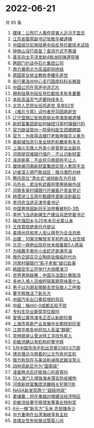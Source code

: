 # 2022-06-21

  共 65 条

  <!-- BEGIN -->
  <!-- 最后更新时间 Tue Jun 21 2022 05:34:26 GMT+0800 (China Standard Time) -->
  1. [媒体：公布打人事件受害人近况不宜迟](https://www.toutiao.com/amos_land_page/?category_name=topic_innerflow&event_type=hot_board&log_pb=%7B%22category_name%22%3A%22topic_innerflow%22%2C%22cluster_type%22%3A%225%22%2C%22enter_from%22%3A%22click_category%22%2C%22entrance_hotspot%22%3A%22outside%22%2C%22event_type%22%3A%22hot_board%22%2C%22hot_board_cluster_id%22%3A%227111156182617689632%22%2C%22hot_board_impr_id%22%3A%22202206210055410102020871520AF46E19%22%2C%22jump_page%22%3A%22hot_board_page%22%2C%22location%22%3A%22news_hot_card%22%2C%22page_location%22%3A%22hot_board_page%22%2C%22rank%22%3A%221%22%2C%22source%22%3A%22trending_tab%22%2C%22style_id%22%3A%2240132%22%2C%22title%22%3A%22%E5%AA%92%E4%BD%93%EF%BC%9A%E5%85%AC%E5%B8%83%E6%89%93%E4%BA%BA%E4%BA%8B%E4%BB%B6%E5%8F%97%E5%AE%B3%E4%BA%BA%E8%BF%91%E5%86%B5%E4%B8%8D%E5%AE%9C%E8%BF%9F%22%7D&rank=1&style_id=40132&topic_id=7111156182617689632)
1. [江苏省委原副书记张敬华被逮捕](https://www.toutiao.com/amos_land_page/?category_name=topic_innerflow&event_type=hot_board&log_pb=%7B%22category_name%22%3A%22topic_innerflow%22%2C%22cluster_type%22%3A%225%22%2C%22enter_from%22%3A%22click_category%22%2C%22entrance_hotspot%22%3A%22outside%22%2C%22event_type%22%3A%22hot_board%22%2C%22hot_board_cluster_id%22%3A%227111213568665587239%22%2C%22hot_board_impr_id%22%3A%22202206210055410102020871520AF46E19%22%2C%22jump_page%22%3A%22hot_board_page%22%2C%22location%22%3A%22news_hot_card%22%2C%22page_location%22%3A%22hot_board_page%22%2C%22rank%22%3A%222%22%2C%22source%22%3A%22trending_tab%22%2C%22style_id%22%3A%2240132%22%2C%22title%22%3A%22%E6%B1%9F%E8%8B%8F%E7%9C%81%E5%A7%94%E5%8E%9F%E5%89%AF%E4%B9%A6%E8%AE%B0%E5%BC%A0%E6%95%AC%E5%8D%8E%E8%A2%AB%E9%80%AE%E6%8D%95%22%7D&rank=2&style_id=40132&topic_id=7111213568665587239)
1. [中国成功实施陆基中段反导拦截技术试验](https://www.toutiao.com/amos_land_page/?category_name=topic_innerflow&event_type=hot_board&log_pb=%7B%22category_name%22%3A%22topic_innerflow%22%2C%22cluster_type%22%3A%222%22%2C%22enter_from%22%3A%22click_category%22%2C%22entrance_hotspot%22%3A%22outside%22%2C%22event_type%22%3A%22hot_board%22%2C%22hot_board_cluster_id%22%3A%227110977728509280294%22%2C%22hot_board_impr_id%22%3A%22202206210055410102020871520AF46E19%22%2C%22jump_page%22%3A%22hot_board_page%22%2C%22location%22%3A%22news_hot_card%22%2C%22page_location%22%3A%22hot_board_page%22%2C%22rank%22%3A%223%22%2C%22source%22%3A%22trending_tab%22%2C%22style_id%22%3A%2240132%22%2C%22title%22%3A%22%E4%B8%AD%E5%9B%BD%E6%88%90%E5%8A%9F%E5%AE%9E%E6%96%BD%E9%99%86%E5%9F%BA%E4%B8%AD%E6%AE%B5%E5%8F%8D%E5%AF%BC%E6%8B%A6%E6%88%AA%E6%8A%80%E6%9C%AF%E8%AF%95%E9%AA%8C%22%7D&rank=3&style_id=40132&topic_id=7110977728509280294)
1. [钟南山没打疫苗？查询方式不靠谱](https://www.toutiao.com/amos_land_page/?category_name=topic_innerflow&event_type=hot_board&log_pb=%7B%22category_name%22%3A%22topic_innerflow%22%2C%22cluster_type%22%3A%222%22%2C%22enter_from%22%3A%22click_category%22%2C%22entrance_hotspot%22%3A%22outside%22%2C%22event_type%22%3A%22hot_board%22%2C%22hot_board_cluster_id%22%3A%227110745962783440911%22%2C%22hot_board_impr_id%22%3A%22202206210055410102020871520AF46E19%22%2C%22jump_page%22%3A%22hot_board_page%22%2C%22location%22%3A%22news_hot_card%22%2C%22page_location%22%3A%22hot_board_page%22%2C%22rank%22%3A%224%22%2C%22source%22%3A%22trending_tab%22%2C%22style_id%22%3A%2240132%22%2C%22title%22%3A%22%E9%92%9F%E5%8D%97%E5%B1%B1%E6%B2%A1%E6%89%93%E7%96%AB%E8%8B%97%EF%BC%9F%E6%9F%A5%E8%AF%A2%E6%96%B9%E5%BC%8F%E4%B8%8D%E9%9D%A0%E8%B0%B1%22%7D&rank=4&style_id=40132&topic_id=7110745962783440911)
1. [美军向太平洋发射4枚洲际弹道导弹](https://www.toutiao.com/amos_land_page/?category_name=topic_innerflow&event_type=hot_board&log_pb=%7B%22category_name%22%3A%22topic_innerflow%22%2C%22cluster_type%22%3A%220%22%2C%22enter_from%22%3A%22click_category%22%2C%22entrance_hotspot%22%3A%22outside%22%2C%22event_type%22%3A%22hot_board%22%2C%22hot_board_cluster_id%22%3A%227111194432145195041%22%2C%22hot_board_impr_id%22%3A%22202206210055410102020871520AF46E19%22%2C%22jump_page%22%3A%22hot_board_page%22%2C%22location%22%3A%22news_hot_card%22%2C%22page_location%22%3A%22hot_board_page%22%2C%22rank%22%3A%225%22%2C%22source%22%3A%22trending_tab%22%2C%22style_id%22%3A%2240132%22%2C%22title%22%3A%22%E7%BE%8E%E5%86%9B%E5%90%91%E5%A4%AA%E5%B9%B3%E6%B4%8B%E5%8F%91%E5%B0%844%E6%9E%9A%E6%B4%B2%E9%99%85%E5%BC%B9%E9%81%93%E5%AF%BC%E5%BC%B9%22%7D&rank=5&style_id=40132&topic_id=7111194432145195041)
1. [两部门约谈中石化集团公司](https://www.toutiao.com/amos_land_page/?category_name=topic_innerflow&event_type=hot_board&log_pb=%7B%22category_name%22%3A%22topic_innerflow%22%2C%22cluster_type%22%3A%225%22%2C%22enter_from%22%3A%22click_category%22%2C%22entrance_hotspot%22%3A%22outside%22%2C%22event_type%22%3A%22hot_board%22%2C%22hot_board_cluster_id%22%3A%227111288914458971681%22%2C%22hot_board_impr_id%22%3A%22202206210055410102020871520AF46E19%22%2C%22jump_page%22%3A%22hot_board_page%22%2C%22location%22%3A%22news_hot_card%22%2C%22page_location%22%3A%22hot_board_page%22%2C%22rank%22%3A%226%22%2C%22source%22%3A%22trending_tab%22%2C%22style_id%22%3A%2240132%22%2C%22title%22%3A%22%E4%B8%A4%E9%83%A8%E9%97%A8%E7%BA%A6%E8%B0%88%E4%B8%AD%E7%9F%B3%E5%8C%96%E9%9B%86%E5%9B%A2%E5%85%AC%E5%8F%B8%22%7D&rank=6&style_id=40132&topic_id=7111288914458971681)
1. [南方暴雨北方高温即将终结](https://www.toutiao.com/amos_land_page/?category_name=topic_innerflow&event_type=hot_board&log_pb=%7B%22category_name%22%3A%22topic_innerflow%22%2C%22cluster_type%22%3A%224%22%2C%22enter_from%22%3A%22click_category%22%2C%22entrance_hotspot%22%3A%22outside%22%2C%22event_type%22%3A%22hot_board%22%2C%22hot_board_cluster_id%22%3A%227110956124030894113%22%2C%22hot_board_impr_id%22%3A%22202206210055410102020871520AF46E19%22%2C%22jump_page%22%3A%22hot_board_page%22%2C%22location%22%3A%22news_hot_card%22%2C%22page_location%22%3A%22hot_board_page%22%2C%22rank%22%3A%2225%22%2C%22source%22%3A%22trending_tab%22%2C%22style_id%22%3A%2240132%22%2C%22title%22%3A%22%E5%8D%97%E6%96%B9%E6%9A%B4%E9%9B%A8%E5%8C%97%E6%96%B9%E9%AB%98%E6%B8%A9%E5%8D%B3%E5%B0%86%E7%BB%88%E7%BB%93%22%7D&rank=25&style_id=40132&topic_id=7110956124030894113)
1. [原国家女排主教练李耀先逝世](https://www.toutiao.com/amos_land_page/?category_name=topic_innerflow&event_type=hot_board&log_pb=%7B%22category_name%22%3A%22topic_innerflow%22%2C%22cluster_type%22%3A%220%22%2C%22enter_from%22%3A%22click_category%22%2C%22entrance_hotspot%22%3A%22outside%22%2C%22event_type%22%3A%22hot_board%22%2C%22hot_board_cluster_id%22%3A%227111282187235753987%22%2C%22hot_board_impr_id%22%3A%22202206210055410102020871520AF46E19%22%2C%22jump_page%22%3A%22hot_board_page%22%2C%22location%22%3A%22news_hot_card%22%2C%22page_location%22%3A%22hot_board_page%22%2C%22rank%22%3A%2216%22%2C%22source%22%3A%22trending_tab%22%2C%22style_id%22%3A%2240132%22%2C%22title%22%3A%22%E5%8E%9F%E5%9B%BD%E5%AE%B6%E5%A5%B3%E6%8E%92%E4%B8%BB%E6%95%99%E7%BB%83%E6%9D%8E%E8%80%80%E5%85%88%E9%80%9D%E4%B8%96%22%7D&rank=16&style_id=40132&topic_id=7111282187235753987)
1. [央行果洛州中心支行国库科科长被查](https://www.toutiao.com/amos_land_page/?category_name=topic_innerflow&event_type=hot_board&log_pb=%7B%22category_name%22%3A%22topic_innerflow%22%2C%22cluster_type%22%3A%226%22%2C%22enter_from%22%3A%22click_category%22%2C%22entrance_hotspot%22%3A%22outside%22%2C%22event_type%22%3A%22hot_board%22%2C%22hot_board_cluster_id%22%3A%227111261318815940615%22%2C%22hot_board_impr_id%22%3A%22202206210055410102020871520AF46E19%22%2C%22jump_page%22%3A%22hot_board_page%22%2C%22location%22%3A%22news_hot_card%22%2C%22page_location%22%3A%22hot_board_page%22%2C%22rank%22%3A%2228%22%2C%22source%22%3A%22trending_tab%22%2C%22style_id%22%3A%2240132%22%2C%22title%22%3A%22%E5%A4%AE%E8%A1%8C%E6%9E%9C%E6%B4%9B%E5%B7%9E%E4%B8%AD%E5%BF%83%E6%94%AF%E8%A1%8C%E5%9B%BD%E5%BA%93%E7%A7%91%E7%A7%91%E9%95%BF%E8%A2%AB%E6%9F%A5%22%7D&rank=28&style_id=40132&topic_id=7111261318815940615)
1. [中国公司在骂声中造芯片](https://www.toutiao.com/amos_land_page/?category_name=topic_innerflow&event_type=hot_board&log_pb=%7B%22category_name%22%3A%22topic_innerflow%22%2C%22cluster_type%22%3A%221%22%2C%22enter_from%22%3A%22click_category%22%2C%22entrance_hotspot%22%3A%22outside%22%2C%22event_type%22%3A%22hot_board%22%2C%22hot_board_cluster_id%22%3A%227111229118355603470%22%2C%22hot_board_impr_id%22%3A%22202206210055410102020871520AF46E19%22%2C%22jump_page%22%3A%22hot_board_page%22%2C%22location%22%3A%22news_hot_card%22%2C%22page_location%22%3A%22hot_board_page%22%2C%22rank%22%3A%2212%22%2C%22source%22%3A%22trending_tab%22%2C%22style_id%22%3A%2240132%22%2C%22title%22%3A%22%E4%B8%AD%E5%9B%BD%E5%85%AC%E5%8F%B8%E5%9C%A8%E9%AA%82%E5%A3%B0%E4%B8%AD%E9%80%A0%E8%8A%AF%E7%89%87%22%7D&rank=12&style_id=40132&topic_id=7111229118355603470)
1. [拥有陆基中段反导拦截技术有多重要](https://www.toutiao.com/amos_land_page/?category_name=topic_innerflow&event_type=hot_board&log_pb=%7B%22category_name%22%3A%22topic_innerflow%22%2C%22cluster_type%22%3A%221%22%2C%22enter_from%22%3A%22click_category%22%2C%22entrance_hotspot%22%3A%22outside%22%2C%22event_type%22%3A%22hot_board%22%2C%22hot_board_cluster_id%22%3A%227110999267388424203%22%2C%22hot_board_impr_id%22%3A%22202206210055410102020871520AF46E19%22%2C%22jump_page%22%3A%22hot_board_page%22%2C%22location%22%3A%22news_hot_card%22%2C%22page_location%22%3A%22hot_board_page%22%2C%22rank%22%3A%2211%22%2C%22source%22%3A%22trending_tab%22%2C%22style_id%22%3A%2240132%22%2C%22title%22%3A%22%E6%8B%A5%E6%9C%89%E9%99%86%E5%9F%BA%E4%B8%AD%E6%AE%B5%E5%8F%8D%E5%AF%BC%E6%8B%A6%E6%88%AA%E6%8A%80%E6%9C%AF%E6%9C%89%E5%A4%9A%E9%87%8D%E8%A6%81%22%7D&rank=11&style_id=40132&topic_id=7110999267388424203)
1. [本轮高温天气还要持续多久](https://www.toutiao.com/amos_land_page/?category_name=topic_innerflow&event_type=hot_board&log_pb=%7B%22category_name%22%3A%22topic_innerflow%22%2C%22cluster_type%22%3A%224%22%2C%22enter_from%22%3A%22click_category%22%2C%22entrance_hotspot%22%3A%22outside%22%2C%22event_type%22%3A%22hot_board%22%2C%22hot_board_cluster_id%22%3A%227110796426799480866%22%2C%22hot_board_impr_id%22%3A%22202206210055410102020871520AF46E19%22%2C%22jump_page%22%3A%22hot_board_page%22%2C%22location%22%3A%22news_hot_card%22%2C%22page_location%22%3A%22hot_board_page%22%2C%22rank%22%3A%2233%22%2C%22source%22%3A%22trending_tab%22%2C%22style_id%22%3A%2240132%22%2C%22title%22%3A%22%E6%9C%AC%E8%BD%AE%E9%AB%98%E6%B8%A9%E5%A4%A9%E6%B0%94%E8%BF%98%E8%A6%81%E6%8C%81%E7%BB%AD%E5%A4%9A%E4%B9%85%22%7D&rank=33&style_id=40132&topic_id=7110796426799480866)
1. [北京人艺院长任鸣逝世 享年62岁](https://www.toutiao.com/amos_land_page/?category_name=topic_innerflow&event_type=hot_board&log_pb=%7B%22category_name%22%3A%22topic_innerflow%22%2C%22cluster_type%22%3A%225%22%2C%22enter_from%22%3A%22click_category%22%2C%22entrance_hotspot%22%3A%22outside%22%2C%22event_type%22%3A%22hot_board%22%2C%22hot_board_cluster_id%22%3A%227110969692008746532%22%2C%22hot_board_impr_id%22%3A%22202206210055410102020871520AF46E19%22%2C%22jump_page%22%3A%22hot_board_page%22%2C%22location%22%3A%22news_hot_card%22%2C%22page_location%22%3A%22hot_board_page%22%2C%22rank%22%3A%2215%22%2C%22source%22%3A%22trending_tab%22%2C%22style_id%22%3A%2240132%22%2C%22title%22%3A%22%E5%8C%97%E4%BA%AC%E4%BA%BA%E8%89%BA%E9%99%A2%E9%95%BF%E4%BB%BB%E9%B8%A3%E9%80%9D%E4%B8%96+%E4%BA%AB%E5%B9%B462%E5%B2%81%22%7D&rank=15&style_id=40132&topic_id=7110969692008746532)
1. [《难忘今宵》词作者乔羽因病逝世](https://www.toutiao.com/amos_land_page/?category_name=topic_innerflow&event_type=hot_board&log_pb=%7B%22category_name%22%3A%22topic_innerflow%22%2C%22cluster_type%22%3A%225%22%2C%22enter_from%22%3A%22click_category%22%2C%22entrance_hotspot%22%3A%22outside%22%2C%22event_type%22%3A%22hot_board%22%2C%22hot_board_cluster_id%22%3A%227111146102757264934%22%2C%22hot_board_impr_id%22%3A%22202206210055410102020871520AF46E19%22%2C%22jump_page%22%3A%22hot_board_page%22%2C%22location%22%3A%22news_hot_card%22%2C%22page_location%22%3A%22hot_board_page%22%2C%22rank%22%3A%2214%22%2C%22source%22%3A%22trending_tab%22%2C%22style_id%22%3A%2240132%22%2C%22title%22%3A%22%E3%80%8A%E9%9A%BE%E5%BF%98%E4%BB%8A%E5%AE%B5%E3%80%8B%E8%AF%8D%E4%BD%9C%E8%80%85%E4%B9%94%E7%BE%BD%E5%9B%A0%E7%97%85%E9%80%9D%E4%B8%96%22%7D&rank=14&style_id=40132&topic_id=7111146102757264934)
1. [辽宁盘锦公安局原局长申海青被逮捕](https://www.toutiao.com/amos_land_page/?category_name=topic_innerflow&event_type=hot_board&log_pb=%7B%22category_name%22%3A%22topic_innerflow%22%2C%22cluster_type%22%3A%220%22%2C%22enter_from%22%3A%22click_category%22%2C%22entrance_hotspot%22%3A%22outside%22%2C%22event_type%22%3A%22hot_board%22%2C%22hot_board_cluster_id%22%3A%227111141087284035599%22%2C%22hot_board_impr_id%22%3A%22202206210055410102020871520AF46E19%22%2C%22jump_page%22%3A%22hot_board_page%22%2C%22location%22%3A%22news_hot_card%22%2C%22page_location%22%3A%22hot_board_page%22%2C%22rank%22%3A%2219%22%2C%22source%22%3A%22trending_tab%22%2C%22style_id%22%3A%2240132%22%2C%22title%22%3A%22%E8%BE%BD%E5%AE%81%E7%9B%98%E9%94%A6%E5%85%AC%E5%AE%89%E5%B1%80%E5%8E%9F%E5%B1%80%E9%95%BF%E7%94%B3%E6%B5%B7%E9%9D%92%E8%A2%AB%E9%80%AE%E6%8D%95%22%7D&rank=19&style_id=40132&topic_id=7111141087284035599)
1. [新财富集团是如何操控13家村镇银行的](https://www.toutiao.com/amos_land_page/?category_name=topic_innerflow&event_type=hot_board&log_pb=%7B%22category_name%22%3A%22topic_innerflow%22%2C%22cluster_type%22%3A%221%22%2C%22enter_from%22%3A%22click_category%22%2C%22entrance_hotspot%22%3A%22outside%22%2C%22event_type%22%3A%22hot_board%22%2C%22hot_board_cluster_id%22%3A%227110486980009394191%22%2C%22hot_board_impr_id%22%3A%22202206210055410102020871520AF46E19%22%2C%22jump_page%22%3A%22hot_board_page%22%2C%22location%22%3A%22news_hot_card%22%2C%22page_location%22%3A%22hot_board_page%22%2C%22rank%22%3A%227%22%2C%22source%22%3A%22trending_tab%22%2C%22style_id%22%3A%2240132%22%2C%22title%22%3A%22%E6%96%B0%E8%B4%A2%E5%AF%8C%E9%9B%86%E5%9B%A2%E6%98%AF%E5%A6%82%E4%BD%95%E6%93%8D%E6%8E%A713%E5%AE%B6%E6%9D%91%E9%95%87%E9%93%B6%E8%A1%8C%E7%9A%84%22%7D&rank=7&style_id=40132&topic_id=7110486980009394191)
1. [官方辟谣常州一院骨科医生团建嫖娼](https://www.toutiao.com/amos_land_page/?category_name=topic_innerflow&event_type=hot_board&log_pb=%7B%22category_name%22%3A%22topic_innerflow%22%2C%22cluster_type%22%3A%222%22%2C%22enter_from%22%3A%22click_category%22%2C%22entrance_hotspot%22%3A%22outside%22%2C%22event_type%22%3A%22hot_board%22%2C%22hot_board_cluster_id%22%3A%227111206487585718309%22%2C%22hot_board_impr_id%22%3A%22202206210055410102020871520AF46E19%22%2C%22jump_page%22%3A%22hot_board_page%22%2C%22location%22%3A%22news_hot_card%22%2C%22page_location%22%3A%22hot_board_page%22%2C%22rank%22%3A%228%22%2C%22source%22%3A%22trending_tab%22%2C%22style_id%22%3A%2240132%22%2C%22title%22%3A%22%E5%AE%98%E6%96%B9%E8%BE%9F%E8%B0%A3%E5%B8%B8%E5%B7%9E%E4%B8%80%E9%99%A2%E9%AA%A8%E7%A7%91%E5%8C%BB%E7%94%9F%E5%9B%A2%E5%BB%BA%E5%AB%96%E5%A8%BC%22%7D&rank=8&style_id=40132&topic_id=7111206487585718309)
1. [官方：为夜宵店被打老板申报见义勇为](https://www.toutiao.com/amos_land_page/?category_name=topic_innerflow&event_type=hot_board&log_pb=%7B%22category_name%22%3A%22topic_innerflow%22%2C%22cluster_type%22%3A%225%22%2C%22enter_from%22%3A%22click_category%22%2C%22entrance_hotspot%22%3A%22outside%22%2C%22event_type%22%3A%22hot_board%22%2C%22hot_board_cluster_id%22%3A%227111291028505628197%22%2C%22hot_board_impr_id%22%3A%22202206210139150102100250440FF16E59%22%2C%22jump_page%22%3A%22hot_board_page%22%2C%22location%22%3A%22news_hot_card%22%2C%22page_location%22%3A%22hot_board_page%22%2C%22rank%22%3A%2225%22%2C%22source%22%3A%22trending_tab%22%2C%22style_id%22%3A%2240132%22%2C%22title%22%3A%22%E5%AE%98%E6%96%B9%EF%BC%9A%E4%B8%BA%E5%A4%9C%E5%AE%B5%E5%BA%97%E8%A2%AB%E6%89%93%E8%80%81%E6%9D%BF%E7%94%B3%E6%8A%A5%E8%A7%81%E4%B9%89%E5%8B%87%E4%B8%BA%22%7D&rank=25&style_id=40132&topic_id=7111291028505628197)
1. [美联储加息引发全球危机概率有多大](https://www.toutiao.com/amos_land_page/?category_name=topic_innerflow&event_type=hot_board&log_pb=%7B%22category_name%22%3A%22topic_innerflow%22%2C%22cluster_type%22%3A%227%22%2C%22enter_from%22%3A%22click_category%22%2C%22entrance_hotspot%22%3A%22outside%22%2C%22event_type%22%3A%22hot_board%22%2C%22hot_board_cluster_id%22%3A%227110771226036928524%22%2C%22hot_board_impr_id%22%3A%22202206210055410102020871520AF46E19%22%2C%22jump_page%22%3A%22hot_board_page%22%2C%22location%22%3A%22news_hot_card%22%2C%22page_location%22%3A%22hot_board_page%22%2C%22rank%22%3A%2227%22%2C%22source%22%3A%22trending_tab%22%2C%22style_id%22%3A%2240132%22%2C%22title%22%3A%22%E7%BE%8E%E8%81%94%E5%82%A8%E5%8A%A0%E6%81%AF%E5%BC%95%E5%8F%91%E5%85%A8%E7%90%83%E5%8D%B1%E6%9C%BA%E6%A6%82%E7%8E%87%E6%9C%89%E5%A4%9A%E5%A4%A7%22%7D&rank=27&style_id=40132&topic_id=7110771226036928524)
1. [上海火灾救人外卖小哥曾是企业副总](https://www.toutiao.com/amos_land_page/?category_name=topic_innerflow&event_type=hot_board&log_pb=%7B%22category_name%22%3A%22topic_innerflow%22%2C%22cluster_type%22%3A%221%22%2C%22enter_from%22%3A%22click_category%22%2C%22entrance_hotspot%22%3A%22outside%22%2C%22event_type%22%3A%22hot_board%22%2C%22hot_board_cluster_id%22%3A%227110481995871813632%22%2C%22hot_board_impr_id%22%3A%22202206210055410102020871520AF46E19%22%2C%22jump_page%22%3A%22hot_board_page%22%2C%22location%22%3A%22news_hot_card%22%2C%22page_location%22%3A%22hot_board_page%22%2C%22rank%22%3A%2217%22%2C%22source%22%3A%22trending_tab%22%2C%22style_id%22%3A%2240132%22%2C%22title%22%3A%22%E4%B8%8A%E6%B5%B7%E7%81%AB%E7%81%BE%E6%95%91%E4%BA%BA%E5%A4%96%E5%8D%96%E5%B0%8F%E5%93%A5%E6%9B%BE%E6%98%AF%E4%BC%81%E4%B8%9A%E5%89%AF%E6%80%BB%22%7D&rank=17&style_id=40132&topic_id=7110481995871813632)
1. [河南提现难银行储户：不认识新财富](https://www.toutiao.com/amos_land_page/?category_name=topic_innerflow&event_type=hot_board&log_pb=%7B%22category_name%22%3A%22topic_innerflow%22%2C%22cluster_type%22%3A%225%22%2C%22enter_from%22%3A%22click_category%22%2C%22entrance_hotspot%22%3A%22outside%22%2C%22event_type%22%3A%22hot_board%22%2C%22hot_board_cluster_id%22%3A%227111158054116134439%22%2C%22hot_board_impr_id%22%3A%22202206210055410102020871520AF46E19%22%2C%22jump_page%22%3A%22hot_board_page%22%2C%22location%22%3A%22news_hot_card%22%2C%22page_location%22%3A%22hot_board_page%22%2C%22rank%22%3A%2234%22%2C%22source%22%3A%22trending_tab%22%2C%22style_id%22%3A%2240132%22%2C%22title%22%3A%22%E6%B2%B3%E5%8D%97%E6%8F%90%E7%8E%B0%E9%9A%BE%E9%93%B6%E8%A1%8C%E5%82%A8%E6%88%B7%EF%BC%9A%E4%B8%8D%E8%AE%A4%E8%AF%86%E6%96%B0%E8%B4%A2%E5%AF%8C%22%7D&rank=34&style_id=40132&topic_id=7111158054116134439)
1. [泽连斯基：不会将乌南部拱手让人](https://www.toutiao.com/amos_land_page/?category_name=topic_innerflow&event_type=hot_board&log_pb=%7B%22category_name%22%3A%22topic_innerflow%22%2C%22cluster_type%22%3A%226%22%2C%22enter_from%22%3A%22click_category%22%2C%22entrance_hotspot%22%3A%22outside%22%2C%22event_type%22%3A%22hot_board%22%2C%22hot_board_cluster_id%22%3A%227111074464531480611%22%2C%22hot_board_impr_id%22%3A%22202206210139150102100250440FF16E59%22%2C%22jump_page%22%3A%22hot_board_page%22%2C%22location%22%3A%22news_hot_card%22%2C%22page_location%22%3A%22hot_board_page%22%2C%22rank%22%3A%2221%22%2C%22source%22%3A%22trending_tab%22%2C%22style_id%22%3A%2240132%22%2C%22title%22%3A%22%E6%B3%BD%E8%BF%9E%E6%96%AF%E5%9F%BA%EF%BC%9A%E4%B8%8D%E4%BC%9A%E5%B0%86%E4%B9%8C%E5%8D%97%E9%83%A8%E6%8B%B1%E6%89%8B%E8%AE%A9%E4%BA%BA%22%7D&rank=21&style_id=40132&topic_id=7111074464531480611)
1. [媒体揭河南新财富集团实控人套现手法](https://www.toutiao.com/amos_land_page/?category_name=topic_innerflow&event_type=hot_board&log_pb=%7B%22category_name%22%3A%22topic_innerflow%22%2C%22cluster_type%22%3A%222%22%2C%22enter_from%22%3A%22click_category%22%2C%22entrance_hotspot%22%3A%22outside%22%2C%22event_type%22%3A%22hot_board%22%2C%22hot_board_cluster_id%22%3A%227110110708813057573%22%2C%22hot_board_impr_id%22%3A%22202206210055410102020871520AF46E19%22%2C%22jump_page%22%3A%22hot_board_page%22%2C%22location%22%3A%22news_hot_card%22%2C%22page_location%22%3A%22hot_board_page%22%2C%22rank%22%3A%2220%22%2C%22source%22%3A%22trending_tab%22%2C%22style_id%22%3A%2240132%22%2C%22title%22%3A%22%E5%AA%92%E4%BD%93%E6%8F%AD%E6%B2%B3%E5%8D%97%E6%96%B0%E8%B4%A2%E5%AF%8C%E9%9B%86%E5%9B%A2%E5%AE%9E%E6%8E%A7%E4%BA%BA%E5%A5%97%E7%8E%B0%E6%89%8B%E6%B3%95%22%7D&rank=20&style_id=40132&topic_id=7110110708813057573)
1. [记者深入顿巴斯战区：俄乌激烈对峙](https://www.toutiao.com/amos_land_page/?category_name=topic_innerflow&event_type=hot_board&log_pb=%7B%22category_name%22%3A%22topic_innerflow%22%2C%22cluster_type%22%3A%221%22%2C%22enter_from%22%3A%22click_category%22%2C%22entrance_hotspot%22%3A%22outside%22%2C%22event_type%22%3A%22hot_board%22%2C%22hot_board_cluster_id%22%3A%227110859884014338087%22%2C%22hot_board_impr_id%22%3A%22202206210055410102020871520AF46E19%22%2C%22jump_page%22%3A%22hot_board_page%22%2C%22location%22%3A%22news_hot_card%22%2C%22page_location%22%3A%22hot_board_page%22%2C%22rank%22%3A%2231%22%2C%22source%22%3A%22trending_tab%22%2C%22style_id%22%3A%2240132%22%2C%22title%22%3A%22%E8%AE%B0%E8%80%85%E6%B7%B1%E5%85%A5%E9%A1%BF%E5%B7%B4%E6%96%AF%E6%88%98%E5%8C%BA%EF%BC%9A%E4%BF%84%E4%B9%8C%E6%BF%80%E7%83%88%E5%AF%B9%E5%B3%99%22%7D&rank=31&style_id=40132&topic_id=7110859884014338087)
1. [腾讯高位“清仓式”减持新东方在线](https://www.toutiao.com/amos_land_page/?category_name=topic_innerflow&event_type=hot_board&log_pb=%7B%22category_name%22%3A%22topic_innerflow%22%2C%22cluster_type%22%3A%226%22%2C%22enter_from%22%3A%22click_category%22%2C%22entrance_hotspot%22%3A%22outside%22%2C%22event_type%22%3A%22hot_board%22%2C%22hot_board_cluster_id%22%3A%227111112753699356709%22%2C%22hot_board_impr_id%22%3A%22202206210055410102020871520AF46E19%22%2C%22jump_page%22%3A%22hot_board_page%22%2C%22location%22%3A%22news_hot_card%22%2C%22page_location%22%3A%22hot_board_page%22%2C%22rank%22%3A%229%22%2C%22source%22%3A%22trending_tab%22%2C%22style_id%22%3A%2240132%22%2C%22title%22%3A%22%E8%85%BE%E8%AE%AF%E9%AB%98%E4%BD%8D%E2%80%9C%E6%B8%85%E4%BB%93%E5%BC%8F%E2%80%9D%E5%87%8F%E6%8C%81%E6%96%B0%E4%B8%9C%E6%96%B9%E5%9C%A8%E7%BA%BF%22%7D&rank=9&style_id=40132&topic_id=7111112753699356709)
1. [乌外长：若没有武器将使用铁锹作战](https://www.toutiao.com/amos_land_page/?category_name=topic_innerflow&event_type=hot_board&log_pb=%7B%22category_name%22%3A%22topic_innerflow%22%2C%22cluster_type%22%3A%228%22%2C%22enter_from%22%3A%22click_category%22%2C%22entrance_hotspot%22%3A%22outside%22%2C%22event_type%22%3A%22hot_board%22%2C%22hot_board_cluster_id%22%3A%227111121921990721550%22%2C%22hot_board_impr_id%22%3A%22202206210139150102100250440FF16E59%22%2C%22jump_page%22%3A%22hot_board_page%22%2C%22location%22%3A%22news_hot_card%22%2C%22page_location%22%3A%22hot_board_page%22%2C%22rank%22%3A%2249%22%2C%22source%22%3A%22trending_tab%22%2C%22style_id%22%3A%2240132%22%2C%22title%22%3A%22%E4%B9%8C%E5%A4%96%E9%95%BF%EF%BC%9A%E8%8B%A5%E6%B2%A1%E6%9C%89%E6%AD%A6%E5%99%A8%E5%B0%86%E4%BD%BF%E7%94%A8%E9%93%81%E9%94%B9%E4%BD%9C%E6%88%98%22%7D&rank=49&style_id=40132&topic_id=7111121921990721550)
1. [河南多家村镇银行开展客户资金登记](https://www.toutiao.com/amos_land_page/?category_name=topic_innerflow&event_type=hot_board&log_pb=%7B%22category_name%22%3A%22topic_innerflow%22%2C%22cluster_type%22%3A%222%22%2C%22enter_from%22%3A%22click_category%22%2C%22entrance_hotspot%22%3A%22outside%22%2C%22event_type%22%3A%22hot_board%22%2C%22hot_board_cluster_id%22%3A%227110582776348278815%22%2C%22hot_board_impr_id%22%3A%22202206210055410102020871520AF46E19%22%2C%22jump_page%22%3A%22hot_board_page%22%2C%22location%22%3A%22news_hot_card%22%2C%22page_location%22%3A%22hot_board_page%22%2C%22rank%22%3A%2221%22%2C%22source%22%3A%22trending_tab%22%2C%22style_id%22%3A%2240132%22%2C%22title%22%3A%22%E6%B2%B3%E5%8D%97%E5%A4%9A%E5%AE%B6%E6%9D%91%E9%95%87%E9%93%B6%E8%A1%8C%E5%BC%80%E5%B1%95%E5%AE%A2%E6%88%B7%E8%B5%84%E9%87%91%E7%99%BB%E8%AE%B0%22%7D&rank=21&style_id=40132&topic_id=7110582776348278815)
1. [杨雪说江玉燕在甄嬛传里能活到最后](https://www.toutiao.com/amos_land_page/?category_name=topic_innerflow&event_type=hot_board&log_pb=%7B%22category_name%22%3A%22topic_innerflow%22%2C%22cluster_type%22%3A%221%22%2C%22enter_from%22%3A%22click_category%22%2C%22entrance_hotspot%22%3A%22outside%22%2C%22event_type%22%3A%22hot_board%22%2C%22hot_board_cluster_id%22%3A%227111138348642598912%22%2C%22hot_board_impr_id%22%3A%22202206210055410102020871520AF46E19%22%2C%22jump_page%22%3A%22hot_board_page%22%2C%22location%22%3A%22news_hot_card%22%2C%22page_location%22%3A%22hot_board_page%22%2C%22rank%22%3A%2226%22%2C%22source%22%3A%22trending_tab%22%2C%22style_id%22%3A%2240132%22%2C%22title%22%3A%22%E6%9D%A8%E9%9B%AA%E8%AF%B4%E6%B1%9F%E7%8E%89%E7%87%95%E5%9C%A8%E7%94%84%E5%AC%9B%E4%BC%A0%E9%87%8C%E8%83%BD%E6%B4%BB%E5%88%B0%E6%9C%80%E5%90%8E%22%7D&rank=26&style_id=40132&topic_id=7111138348642598912)
1. [李鸿忠当选天津市委书记](https://www.toutiao.com/amos_land_page/?category_name=topic_innerflow&event_type=hot_board&log_pb=%7B%22category_name%22%3A%22topic_innerflow%22%2C%22cluster_type%22%3A%220%22%2C%22enter_from%22%3A%22click_category%22%2C%22entrance_hotspot%22%3A%22outside%22%2C%22event_type%22%3A%22hot_board%22%2C%22hot_board_cluster_id%22%3A%227111121660949823527%22%2C%22hot_board_impr_id%22%3A%22202206210055410102020871520AF46E19%22%2C%22jump_page%22%3A%22hot_board_page%22%2C%22location%22%3A%22news_hot_card%22%2C%22page_location%22%3A%22hot_board_page%22%2C%22rank%22%3A%2213%22%2C%22source%22%3A%22trending_tab%22%2C%22style_id%22%3A%2240132%22%2C%22title%22%3A%22%E6%9D%8E%E9%B8%BF%E5%BF%A0%E5%BD%93%E9%80%89%E5%A4%A9%E6%B4%A5%E5%B8%82%E5%A7%94%E4%B9%A6%E8%AE%B0%22%7D&rank=13&style_id=40132&topic_id=7111121660949823527)
1. [中国男排因新冠无法参赛被判0-3负](https://www.toutiao.com/amos_land_page/?category_name=topic_innerflow&event_type=hot_board&log_pb=%7B%22category_name%22%3A%22topic_innerflow%22%2C%22cluster_type%22%3A%220%22%2C%22enter_from%22%3A%22click_category%22%2C%22entrance_hotspot%22%3A%22outside%22%2C%22event_type%22%3A%22hot_board%22%2C%22hot_board_cluster_id%22%3A%227111295114005184527%22%2C%22hot_board_impr_id%22%3A%22202206210055410102020871520AF46E19%22%2C%22jump_page%22%3A%22hot_board_page%22%2C%22location%22%3A%22news_hot_card%22%2C%22page_location%22%3A%22hot_board_page%22%2C%22rank%22%3A%2224%22%2C%22source%22%3A%22trending_tab%22%2C%22style_id%22%3A%2240132%22%2C%22title%22%3A%22%E4%B8%AD%E5%9B%BD%E7%94%B7%E6%8E%92%E5%9B%A0%E6%96%B0%E5%86%A0%E6%97%A0%E6%B3%95%E5%8F%82%E8%B5%9B%E8%A2%AB%E5%88%A40-3%E8%B4%9F%22%7D&rank=24&style_id=40132&topic_id=7111295114005184527)
1. [李邑飞当选新疆生产建设兵团党委书记](https://www.toutiao.com/amos_land_page/?category_name=topic_innerflow&event_type=hot_board&log_pb=%7B%22category_name%22%3A%22topic_innerflow%22%2C%22cluster_type%22%3A%220%22%2C%22enter_from%22%3A%22click_category%22%2C%22entrance_hotspot%22%3A%22outside%22%2C%22event_type%22%3A%22hot_board%22%2C%22hot_board_cluster_id%22%3A%227111136093520527399%22%2C%22hot_board_impr_id%22%3A%22202206210055410102020871520AF46E19%22%2C%22jump_page%22%3A%22hot_board_page%22%2C%22location%22%3A%22news_hot_card%22%2C%22page_location%22%3A%22hot_board_page%22%2C%22rank%22%3A%2238%22%2C%22source%22%3A%22trending_tab%22%2C%22style_id%22%3A%2240132%22%2C%22title%22%3A%22%E6%9D%8E%E9%82%91%E9%A3%9E%E5%BD%93%E9%80%89%E6%96%B0%E7%96%86%E7%94%9F%E4%BA%A7%E5%BB%BA%E8%AE%BE%E5%85%B5%E5%9B%A2%E5%85%9A%E5%A7%94%E4%B9%A6%E8%AE%B0%22%7D&rank=38&style_id=40132&topic_id=7111136093520527399)
1. [梅志强回乡与25年未见长辈认亲](https://www.toutiao.com/amos_land_page/?category_name=topic_innerflow&event_type=hot_board&log_pb=%7B%22category_name%22%3A%22topic_innerflow%22%2C%22cluster_type%22%3A%221%22%2C%22enter_from%22%3A%22click_category%22%2C%22entrance_hotspot%22%3A%22outside%22%2C%22event_type%22%3A%22hot_board%22%2C%22hot_board_cluster_id%22%3A%227111196464172236837%22%2C%22hot_board_impr_id%22%3A%22202206210055410102020871520AF46E19%22%2C%22jump_page%22%3A%22hot_board_page%22%2C%22location%22%3A%22news_hot_card%22%2C%22page_location%22%3A%22hot_board_page%22%2C%22rank%22%3A%2222%22%2C%22source%22%3A%22trending_tab%22%2C%22style_id%22%3A%2240132%22%2C%22title%22%3A%22%E6%A2%85%E5%BF%97%E5%BC%BA%E5%9B%9E%E4%B9%A1%E4%B8%8E25%E5%B9%B4%E6%9C%AA%E8%A7%81%E9%95%BF%E8%BE%88%E8%AE%A4%E4%BA%B2%22%7D&rank=22&style_id=40132&topic_id=7111196464172236837)
1. [王传君拒绝宋丹丹提议](https://www.toutiao.com/amos_land_page/?category_name=topic_innerflow&event_type=hot_board&log_pb=%7B%22category_name%22%3A%22topic_innerflow%22%2C%22cluster_type%22%3A%222%22%2C%22enter_from%22%3A%22click_category%22%2C%22entrance_hotspot%22%3A%22outside%22%2C%22event_type%22%3A%22hot_board%22%2C%22hot_board_cluster_id%22%3A%227110953578621042726%22%2C%22hot_board_impr_id%22%3A%22202206210055410102020871520AF46E19%22%2C%22jump_page%22%3A%22hot_board_page%22%2C%22location%22%3A%22news_hot_card%22%2C%22page_location%22%3A%22hot_board_page%22%2C%22rank%22%3A%2247%22%2C%22source%22%3A%22trending_tab%22%2C%22style_id%22%3A%2240132%22%2C%22title%22%3A%22%E7%8E%8B%E4%BC%A0%E5%90%9B%E6%8B%92%E7%BB%9D%E5%AE%8B%E4%B8%B9%E4%B8%B9%E6%8F%90%E8%AE%AE%22%7D&rank=47&style_id=40132&topic_id=7110953578621042726)
1. [美得州共和党人拒认拜登为合法总统](https://www.toutiao.com/amos_land_page/?category_name=topic_innerflow&event_type=hot_board&log_pb=%7B%22category_name%22%3A%22topic_innerflow%22%2C%22cluster_type%22%3A%226%22%2C%22enter_from%22%3A%22click_category%22%2C%22entrance_hotspot%22%3A%22outside%22%2C%22event_type%22%3A%22hot_board%22%2C%22hot_board_cluster_id%22%3A%227110816812920963107%22%2C%22hot_board_impr_id%22%3A%22202206210055410102020871520AF46E19%22%2C%22jump_page%22%3A%22hot_board_page%22%2C%22location%22%3A%22news_hot_card%22%2C%22page_location%22%3A%22hot_board_page%22%2C%22rank%22%3A%2237%22%2C%22source%22%3A%22trending_tab%22%2C%22style_id%22%3A%2240132%22%2C%22title%22%3A%22%E7%BE%8E%E5%BE%97%E5%B7%9E%E5%85%B1%E5%92%8C%E5%85%9A%E4%BA%BA%E6%8B%92%E8%AE%A4%E6%8B%9C%E7%99%BB%E4%B8%BA%E5%90%88%E6%B3%95%E6%80%BB%E7%BB%9F%22%7D&rank=37&style_id=40132&topic_id=7110816812920963107)
1. [台媒：10架次解放军军机昨进入台空域](https://www.toutiao.com/amos_land_page/?category_name=topic_innerflow&event_type=hot_board&log_pb=%7B%22category_name%22%3A%22topic_innerflow%22%2C%22cluster_type%22%3A%225%22%2C%22enter_from%22%3A%22click_category%22%2C%22entrance_hotspot%22%3A%22outside%22%2C%22event_type%22%3A%22hot_board%22%2C%22hot_board_cluster_id%22%3A%227111099374830095885%22%2C%22hot_board_impr_id%22%3A%22202206210055410102020871520AF46E19%22%2C%22jump_page%22%3A%22hot_board_page%22%2C%22location%22%3A%22news_hot_card%22%2C%22page_location%22%3A%22hot_board_page%22%2C%22rank%22%3A%2242%22%2C%22source%22%3A%22trending_tab%22%2C%22style_id%22%3A%2240132%22%2C%22title%22%3A%22%E5%8F%B0%E5%AA%92%EF%BC%9A10%E6%9E%B6%E6%AC%A1%E8%A7%A3%E6%94%BE%E5%86%9B%E5%86%9B%E6%9C%BA%E6%98%A8%E8%BF%9B%E5%85%A5%E5%8F%B0%E7%A9%BA%E5%9F%9F%22%7D&rank=42&style_id=40132&topic_id=7111099374830095885)
1. [北京一病例出现症状未报备致5人感染](https://www.toutiao.com/amos_land_page/?category_name=topic_innerflow&event_type=hot_board&log_pb=%7B%22category_name%22%3A%22topic_innerflow%22%2C%22cluster_type%22%3A%222%22%2C%22enter_from%22%3A%22click_category%22%2C%22entrance_hotspot%22%3A%22outside%22%2C%22event_type%22%3A%22hot_board%22%2C%22hot_board_cluster_id%22%3A%227110736895641911337%22%2C%22hot_board_impr_id%22%3A%22202206210437240101581490320D330C84%22%2C%22jump_page%22%3A%22hot_board_page%22%2C%22location%22%3A%22news_hot_card%22%2C%22page_location%22%3A%22hot_board_page%22%2C%22rank%22%3A%2239%22%2C%22source%22%3A%22trending_tab%22%2C%22style_id%22%3A%2240132%22%2C%22title%22%3A%22%E5%8C%97%E4%BA%AC%E4%B8%80%E7%97%85%E4%BE%8B%E5%87%BA%E7%8E%B0%E7%97%87%E7%8A%B6%E6%9C%AA%E6%8A%A5%E5%A4%87%E8%87%B45%E4%BA%BA%E6%84%9F%E6%9F%93%22%7D&rank=39&style_id=40132&topic_id=7110736895641911337)
1. [为啥戴手套吃小龙虾还是满手油](https://www.toutiao.com/amos_land_page/?category_name=topic_innerflow&event_type=hot_board&log_pb=%7B%22category_name%22%3A%22topic_innerflow%22%2C%22cluster_type%22%3A%221%22%2C%22enter_from%22%3A%22click_category%22%2C%22entrance_hotspot%22%3A%22outside%22%2C%22event_type%22%3A%22hot_board%22%2C%22hot_board_cluster_id%22%3A%227110404245265842209%22%2C%22hot_board_impr_id%22%3A%22202206210055410102020871520AF46E19%22%2C%22jump_page%22%3A%22hot_board_page%22%2C%22location%22%3A%22news_hot_card%22%2C%22page_location%22%3A%22hot_board_page%22%2C%22rank%22%3A%2236%22%2C%22source%22%3A%22trending_tab%22%2C%22style_id%22%3A%2240132%22%2C%22title%22%3A%22%E4%B8%BA%E5%95%A5%E6%88%B4%E6%89%8B%E5%A5%97%E5%90%83%E5%B0%8F%E9%BE%99%E8%99%BE%E8%BF%98%E6%98%AF%E6%BB%A1%E6%89%8B%E6%B2%B9%22%7D&rank=36&style_id=40132&topic_id=7110404245265842209)
1. [俄外交部召见立陶宛驻俄临时代办](https://www.toutiao.com/amos_land_page/?category_name=topic_innerflow&event_type=hot_board&log_pb=%7B%22category_name%22%3A%22topic_innerflow%22%2C%22cluster_type%22%3A%226%22%2C%22enter_from%22%3A%22click_category%22%2C%22entrance_hotspot%22%3A%22outside%22%2C%22event_type%22%3A%22hot_board%22%2C%22hot_board_cluster_id%22%3A%227111218310322061345%22%2C%22hot_board_impr_id%22%3A%22202206210055410102020871520AF46E19%22%2C%22jump_page%22%3A%22hot_board_page%22%2C%22location%22%3A%22news_hot_card%22%2C%22page_location%22%3A%22hot_board_page%22%2C%22rank%22%3A%2244%22%2C%22source%22%3A%22trending_tab%22%2C%22style_id%22%3A%2240132%22%2C%22title%22%3A%22%E4%BF%84%E5%A4%96%E4%BA%A4%E9%83%A8%E5%8F%AC%E8%A7%81%E7%AB%8B%E9%99%B6%E5%AE%9B%E9%A9%BB%E4%BF%84%E4%B8%B4%E6%97%B6%E4%BB%A3%E5%8A%9E%22%7D&rank=44&style_id=40132&topic_id=7111218310322061345)
1. [河南村镇银行“影子老板”疑已赴美](https://www.toutiao.com/amos_land_page/?category_name=topic_innerflow&event_type=hot_board&log_pb=%7B%22category_name%22%3A%22topic_innerflow%22%2C%22cluster_type%22%3A%225%22%2C%22enter_from%22%3A%22click_category%22%2C%22entrance_hotspot%22%3A%22outside%22%2C%22event_type%22%3A%22hot_board%22%2C%22hot_board_cluster_id%22%3A%227111198088328384038%22%2C%22hot_board_impr_id%22%3A%22202206210331260101580460941652E0EB%22%2C%22jump_page%22%3A%22hot_board_page%22%2C%22location%22%3A%22news_hot_card%22%2C%22page_location%22%3A%22hot_board_page%22%2C%22rank%22%3A%2245%22%2C%22source%22%3A%22trending_tab%22%2C%22style_id%22%3A%2240132%22%2C%22title%22%3A%22%E6%B2%B3%E5%8D%97%E6%9D%91%E9%95%87%E9%93%B6%E8%A1%8C%E2%80%9C%E5%BD%B1%E5%AD%90%E8%80%81%E6%9D%BF%E2%80%9D%E7%96%91%E5%B7%B2%E8%B5%B4%E7%BE%8E%22%7D&rank=45&style_id=40132&topic_id=7111198088328384038)
1. [韩国空军公开举行大规模演习](https://www.toutiao.com/amos_land_page/?category_name=topic_innerflow&event_type=hot_board&log_pb=%7B%22category_name%22%3A%22topic_innerflow%22%2C%22cluster_type%22%3A%226%22%2C%22enter_from%22%3A%22click_category%22%2C%22entrance_hotspot%22%3A%22outside%22%2C%22event_type%22%3A%22hot_board%22%2C%22hot_board_cluster_id%22%3A%227111218457856704550%22%2C%22hot_board_impr_id%22%3A%22202206210437240101581490320D330C84%22%2C%22jump_page%22%3A%22hot_board_page%22%2C%22location%22%3A%22news_hot_card%22%2C%22page_location%22%3A%22hot_board_page%22%2C%22rank%22%3A%2250%22%2C%22source%22%3A%22trending_tab%22%2C%22style_id%22%3A%2240132%22%2C%22title%22%3A%22%E9%9F%A9%E5%9B%BD%E7%A9%BA%E5%86%9B%E5%85%AC%E5%BC%80%E4%B8%BE%E8%A1%8C%E5%A4%A7%E8%A7%84%E6%A8%A1%E6%BC%94%E4%B9%A0%22%7D&rank=50&style_id=40132&topic_id=7111218457856704550)
1. [世界男排联赛：中国与法国比赛取消](https://www.toutiao.com/amos_land_page/?category_name=topic_innerflow&event_type=hot_board&log_pb=%7B%22category_name%22%3A%22topic_innerflow%22%2C%22cluster_type%22%3A%220%22%2C%22enter_from%22%3A%22click_category%22%2C%22entrance_hotspot%22%3A%22outside%22%2C%22event_type%22%3A%22hot_board%22%2C%22hot_board_cluster_id%22%3A%227111274386245550095%22%2C%22hot_board_impr_id%22%3A%22202206210055410102020871520AF46E19%22%2C%22jump_page%22%3A%22hot_board_page%22%2C%22location%22%3A%22news_hot_card%22%2C%22page_location%22%3A%22hot_board_page%22%2C%22rank%22%3A%2223%22%2C%22source%22%3A%22trending_tab%22%2C%22style_id%22%3A%2240132%22%2C%22title%22%3A%22%E4%B8%96%E7%95%8C%E7%94%B7%E6%8E%92%E8%81%94%E8%B5%9B%EF%BC%9A%E4%B8%AD%E5%9B%BD%E4%B8%8E%E6%B3%95%E5%9B%BD%E6%AF%94%E8%B5%9B%E5%8F%96%E6%B6%88%22%7D&rank=23&style_id=40132&topic_id=7111274386245550095)
1. [多地入境人员缩短隔离期意味着什么](https://www.toutiao.com/amos_land_page/?category_name=topic_innerflow&event_type=hot_board&log_pb=%7B%22category_name%22%3A%22topic_innerflow%22%2C%22cluster_type%22%3A%221%22%2C%22enter_from%22%3A%22click_category%22%2C%22entrance_hotspot%22%3A%22outside%22%2C%22event_type%22%3A%22hot_board%22%2C%22hot_board_cluster_id%22%3A%227111144012718800937%22%2C%22hot_board_impr_id%22%3A%22202206210055410102020871520AF46E19%22%2C%22jump_page%22%3A%22hot_board_page%22%2C%22location%22%3A%22news_hot_card%22%2C%22page_location%22%3A%22hot_board_page%22%2C%22rank%22%3A%2240%22%2C%22source%22%3A%22trending_tab%22%2C%22style_id%22%3A%2240132%22%2C%22title%22%3A%22%E5%A4%9A%E5%9C%B0%E5%85%A5%E5%A2%83%E4%BA%BA%E5%91%98%E7%BC%A9%E7%9F%AD%E9%9A%94%E7%A6%BB%E6%9C%9F%E6%84%8F%E5%91%B3%E7%9D%80%E4%BB%80%E4%B9%88%22%7D&rank=40&style_id=40132&topic_id=7111144012718800937)
1. [男子以为朋友喝醉去世狂做人工呼吸](https://www.toutiao.com/amos_land_page/?category_name=topic_innerflow&event_type=hot_board&log_pb=%7B%22category_name%22%3A%22topic_innerflow%22%2C%22cluster_type%22%3A%224%22%2C%22enter_from%22%3A%22click_category%22%2C%22entrance_hotspot%22%3A%22outside%22%2C%22event_type%22%3A%22hot_board%22%2C%22hot_board_cluster_id%22%3A%227111191621013602344%22%2C%22hot_board_impr_id%22%3A%22202206210055410102020871520AF46E19%22%2C%22jump_page%22%3A%22hot_board_page%22%2C%22location%22%3A%22news_hot_card%22%2C%22page_location%22%3A%22hot_board_page%22%2C%22rank%22%3A%2218%22%2C%22source%22%3A%22trending_tab%22%2C%22style_id%22%3A%2240132%22%2C%22title%22%3A%22%E7%94%B7%E5%AD%90%E4%BB%A5%E4%B8%BA%E6%9C%8B%E5%8F%8B%E5%96%9D%E9%86%89%E5%8E%BB%E4%B8%96%E7%8B%82%E5%81%9A%E4%BA%BA%E5%B7%A5%E5%91%BC%E5%90%B8%22%7D&rank=18&style_id=40132&topic_id=7111191621013602344)
1. [董宇辉救活了新东方](https://www.toutiao.com/amos_land_page/?category_name=topic_innerflow&event_type=hot_board&log_pb=%7B%22category_name%22%3A%22topic_innerflow%22%2C%22cluster_type%22%3A%229%22%2C%22enter_from%22%3A%22click_category%22%2C%22entrance_hotspot%22%3A%22outside%22%2C%22event_type%22%3A%22hot_board%22%2C%22hot_board_cluster_id%22%3A%227110497805680476172%22%2C%22hot_board_impr_id%22%3A%22202206210055410102020871520AF46E19%22%2C%22jump_page%22%3A%22hot_board_page%22%2C%22location%22%3A%22news_hot_card%22%2C%22page_location%22%3A%22hot_board_page%22%2C%22rank%22%3A%2241%22%2C%22source%22%3A%22trending_tab%22%2C%22style_id%22%3A%2240132%22%2C%22title%22%3A%22%E8%91%A3%E5%AE%87%E8%BE%89%E6%95%91%E6%B4%BB%E4%BA%86%E6%96%B0%E4%B8%9C%E6%96%B9%22%7D&rank=41&style_id=40132&topic_id=7110497805680476172)
1. [中国汽车出口量猛增的背后](https://www.toutiao.com/amos_land_page/?category_name=topic_innerflow&event_type=hot_board&log_pb=%7B%22category_name%22%3A%22topic_innerflow%22%2C%22cluster_type%22%3A%228%22%2C%22enter_from%22%3A%22click_category%22%2C%22entrance_hotspot%22%3A%22outside%22%2C%22event_type%22%3A%22hot_board%22%2C%22hot_board_cluster_id%22%3A%227111202781230268416%22%2C%22hot_board_impr_id%22%3A%22202206210055410102020871520AF46E19%22%2C%22jump_page%22%3A%22hot_board_page%22%2C%22location%22%3A%22news_hot_card%22%2C%22page_location%22%3A%22hot_board_page%22%2C%22rank%22%3A%2229%22%2C%22source%22%3A%22trending_tab%22%2C%22style_id%22%3A%2240132%22%2C%22title%22%3A%22%E4%B8%AD%E5%9B%BD%E6%B1%BD%E8%BD%A6%E5%87%BA%E5%8F%A3%E9%87%8F%E7%8C%9B%E5%A2%9E%E7%9A%84%E8%83%8C%E5%90%8E%22%7D&rank=29&style_id=40132&topic_id=7111202781230268416)
1. [中超：梅州0-0成都五轮不败](https://www.toutiao.com/amos_land_page/?category_name=topic_innerflow&event_type=hot_board&log_pb=%7B%22category_name%22%3A%22topic_innerflow%22%2C%22cluster_type%22%3A%227%22%2C%22enter_from%22%3A%22click_category%22%2C%22entrance_hotspot%22%3A%22outside%22%2C%22event_type%22%3A%22hot_board%22%2C%22hot_board_cluster_id%22%3A%227110948871089586217%22%2C%22hot_board_impr_id%22%3A%222022062105342601021216015808127E46%22%2C%22jump_page%22%3A%22hot_board_page%22%2C%22location%22%3A%22news_hot_card%22%2C%22page_location%22%3A%22hot_board_page%22%2C%22rank%22%3A%2246%22%2C%22source%22%3A%22trending_tab%22%2C%22style_id%22%3A%2240132%22%2C%22title%22%3A%22%E4%B8%AD%E8%B6%85%EF%BC%9A%E6%A2%85%E5%B7%9E0-0%E6%88%90%E9%83%BD%E4%BA%94%E8%BD%AE%E4%B8%8D%E8%B4%A5%22%7D&rank=46&style_id=40132&topic_id=7110948871089586217)
1. [专科生毕业能穿学位服吗](https://www.toutiao.com/amos_land_page/?category_name=topic_innerflow&event_type=hot_board&log_pb=%7B%22category_name%22%3A%22topic_innerflow%22%2C%22cluster_type%22%3A%221%22%2C%22enter_from%22%3A%22click_category%22%2C%22entrance_hotspot%22%3A%22outside%22%2C%22event_type%22%3A%22hot_board%22%2C%22hot_board_cluster_id%22%3A%227110110708813090341%22%2C%22hot_board_impr_id%22%3A%222022062105342601021216015808127E46%22%2C%22jump_page%22%3A%22hot_board_page%22%2C%22location%22%3A%22news_hot_card%22%2C%22page_location%22%3A%22hot_board_page%22%2C%22rank%22%3A%2247%22%2C%22source%22%3A%22trending_tab%22%2C%22style_id%22%3A%2240132%22%2C%22title%22%3A%22%E4%B8%93%E7%A7%91%E7%94%9F%E6%AF%95%E4%B8%9A%E8%83%BD%E7%A9%BF%E5%AD%A6%E4%BD%8D%E6%9C%8D%E5%90%97%22%7D&rank=47&style_id=40132&topic_id=7110110708813090341)
1. [爱情公寓导演韦正否认新剧抄袭](https://www.toutiao.com/amos_land_page/?category_name=topic_innerflow&event_type=hot_board&log_pb=%7B%22category_name%22%3A%22topic_innerflow%22%2C%22cluster_type%22%3A%224%22%2C%22enter_from%22%3A%22click_category%22%2C%22entrance_hotspot%22%3A%22outside%22%2C%22event_type%22%3A%22hot_board%22%2C%22hot_board_cluster_id%22%3A%227111195357861642274%22%2C%22hot_board_impr_id%22%3A%22202206210437240101581490320D330C84%22%2C%22jump_page%22%3A%22hot_board_page%22%2C%22location%22%3A%22news_hot_card%22%2C%22page_location%22%3A%22hot_board_page%22%2C%22rank%22%3A%2234%22%2C%22source%22%3A%22trending_tab%22%2C%22style_id%22%3A%2240132%22%2C%22title%22%3A%22%E7%88%B1%E6%83%85%E5%85%AC%E5%AF%93%E5%AF%BC%E6%BC%94%E9%9F%A6%E6%AD%A3%E5%90%A6%E8%AE%A4%E6%96%B0%E5%89%A7%E6%8A%84%E8%A2%AD%22%7D&rank=34&style_id=40132&topic_id=7111195357861642274)
1. [上海市氢能产业发展中长期规划印发](https://www.toutiao.com/amos_land_page/?category_name=topic_innerflow&event_type=hot_board&log_pb=%7B%22category_name%22%3A%22topic_innerflow%22%2C%22cluster_type%22%3A%220%22%2C%22enter_from%22%3A%22click_category%22%2C%22entrance_hotspot%22%3A%22outside%22%2C%22event_type%22%3A%22hot_board%22%2C%22hot_board_cluster_id%22%3A%227111141440519929891%22%2C%22hot_board_impr_id%22%3A%222022062105342601021216015808127E46%22%2C%22jump_page%22%3A%22hot_board_page%22%2C%22location%22%3A%22news_hot_card%22%2C%22page_location%22%3A%22hot_board_page%22%2C%22rank%22%3A%2249%22%2C%22source%22%3A%22trending_tab%22%2C%22style_id%22%3A%2240132%22%2C%22title%22%3A%22%E4%B8%8A%E6%B5%B7%E5%B8%82%E6%B0%A2%E8%83%BD%E4%BA%A7%E4%B8%9A%E5%8F%91%E5%B1%95%E4%B8%AD%E9%95%BF%E6%9C%9F%E8%A7%84%E5%88%92%E5%8D%B0%E5%8F%91%22%7D&rank=49&style_id=40132&topic_id=7111141440519929891)
1. [江南华南多地将加入高温“群聊”](https://www.toutiao.com/amos_land_page/?category_name=topic_innerflow&event_type=hot_board&log_pb=%7B%22category_name%22%3A%22topic_innerflow%22%2C%22cluster_type%22%3A%223%22%2C%22enter_from%22%3A%22click_category%22%2C%22entrance_hotspot%22%3A%22outside%22%2C%22event_type%22%3A%22hot_board%22%2C%22hot_board_cluster_id%22%3A%227111111918609236003%22%2C%22hot_board_impr_id%22%3A%22202206210437240101581490320D330C84%22%2C%22jump_page%22%3A%22hot_board_page%22%2C%22location%22%3A%22news_hot_card%22%2C%22page_location%22%3A%22hot_board_page%22%2C%22rank%22%3A%2248%22%2C%22source%22%3A%22trending_tab%22%2C%22style_id%22%3A%2240132%22%2C%22title%22%3A%22%E6%B1%9F%E5%8D%97%E5%8D%8E%E5%8D%97%E5%A4%9A%E5%9C%B0%E5%B0%86%E5%8A%A0%E5%85%A5%E9%AB%98%E6%B8%A9%E2%80%9C%E7%BE%A4%E8%81%8A%E2%80%9D%22%7D&rank=48&style_id=40132&topic_id=7111111918609236003)
1. [克林顿承认曾派特工寻找外星人](https://www.toutiao.com/amos_land_page/?category_name=topic_innerflow&event_type=hot_board&log_pb=%7B%22category_name%22%3A%22topic_innerflow%22%2C%22cluster_type%22%3A%226%22%2C%22enter_from%22%3A%22click_category%22%2C%22entrance_hotspot%22%3A%22outside%22%2C%22event_type%22%3A%22hot_board%22%2C%22hot_board_cluster_id%22%3A%227111146765117571112%22%2C%22hot_board_impr_id%22%3A%22202206210055410102020871520AF46E19%22%2C%22jump_page%22%3A%22hot_board_page%22%2C%22location%22%3A%22news_hot_card%22%2C%22page_location%22%3A%22hot_board_page%22%2C%22rank%22%3A%2246%22%2C%22source%22%3A%22trending_tab%22%2C%22style_id%22%3A%2240132%22%2C%22title%22%3A%22%E5%85%8B%E6%9E%97%E9%A1%BF%E6%89%BF%E8%AE%A4%E6%9B%BE%E6%B4%BE%E7%89%B9%E5%B7%A5%E5%AF%BB%E6%89%BE%E5%A4%96%E6%98%9F%E4%BA%BA%22%7D&rank=46&style_id=40132&topic_id=7111146765117571112)
1. [俞敏洪确认有机构挖董宇辉](https://www.toutiao.com/amos_land_page/?category_name=topic_innerflow&event_type=hot_board&log_pb=%7B%22category_name%22%3A%22topic_innerflow%22%2C%22cluster_type%22%3A%229%22%2C%22enter_from%22%3A%22click_category%22%2C%22entrance_hotspot%22%3A%22outside%22%2C%22event_type%22%3A%22hot_board%22%2C%22hot_board_cluster_id%22%3A%227111159135676301315%22%2C%22hot_board_impr_id%22%3A%22202206210055410102020871520AF46E19%22%2C%22jump_page%22%3A%22hot_board_page%22%2C%22location%22%3A%22news_hot_card%22%2C%22page_location%22%3A%22hot_board_page%22%2C%22rank%22%3A%2210%22%2C%22source%22%3A%22trending_tab%22%2C%22style_id%22%3A%2240132%22%2C%22title%22%3A%22%E4%BF%9E%E6%95%8F%E6%B4%AA%E7%A1%AE%E8%AE%A4%E6%9C%89%E6%9C%BA%E6%9E%84%E6%8C%96%E8%91%A3%E5%AE%87%E8%BE%89%22%7D&rank=10&style_id=40132&topic_id=7111159135676301315)
1. [5月中国市场手机出货量2080.5万部](https://www.toutiao.com/amos_land_page/?category_name=topic_innerflow&event_type=hot_board&log_pb=%7B%22category_name%22%3A%22topic_innerflow%22%2C%22cluster_type%22%3A%226%22%2C%22enter_from%22%3A%22click_category%22%2C%22entrance_hotspot%22%3A%22outside%22%2C%22event_type%22%3A%22hot_board%22%2C%22hot_board_cluster_id%22%3A%227111249243586691083%22%2C%22hot_board_impr_id%22%3A%22202206210331260101580460941652E0EB%22%2C%22jump_page%22%3A%22hot_board_page%22%2C%22location%22%3A%22news_hot_card%22%2C%22page_location%22%3A%22hot_board_page%22%2C%22rank%22%3A%2249%22%2C%22source%22%3A%22trending_tab%22%2C%22style_id%22%3A%2240132%22%2C%22title%22%3A%225%E6%9C%88%E4%B8%AD%E5%9B%BD%E5%B8%82%E5%9C%BA%E6%89%8B%E6%9C%BA%E5%87%BA%E8%B4%A7%E9%87%8F2080.5%E4%B8%87%E9%83%A8%22%7D&rank=49&style_id=40132&topic_id=7111249243586691083)
1. [德总理访乌带着的公文包有何玄机](https://www.toutiao.com/amos_land_page/?category_name=topic_innerflow&event_type=hot_board&log_pb=%7B%22category_name%22%3A%22topic_innerflow%22%2C%22cluster_type%22%3A%221%22%2C%22enter_from%22%3A%22click_category%22%2C%22entrance_hotspot%22%3A%22outside%22%2C%22event_type%22%3A%22hot_board%22%2C%22hot_board_cluster_id%22%3A%227110369869819842084%22%2C%22hot_board_impr_id%22%3A%22202206210055410102020871520AF46E19%22%2C%22jump_page%22%3A%22hot_board_page%22%2C%22location%22%3A%22news_hot_card%22%2C%22page_location%22%3A%22hot_board_page%22%2C%22rank%22%3A%2245%22%2C%22source%22%3A%22trending_tab%22%2C%22style_id%22%3A%2240132%22%2C%22title%22%3A%22%E5%BE%B7%E6%80%BB%E7%90%86%E8%AE%BF%E4%B9%8C%E5%B8%A6%E7%9D%80%E7%9A%84%E5%85%AC%E6%96%87%E5%8C%85%E6%9C%89%E4%BD%95%E7%8E%84%E6%9C%BA%22%7D&rank=45&style_id=40132&topic_id=7110369869819842084)
1. [俄方称现在与美谈削减核武器没意义](https://www.toutiao.com/amos_land_page/?category_name=topic_innerflow&event_type=hot_board&log_pb=%7B%22category_name%22%3A%22topic_innerflow%22%2C%22cluster_type%22%3A%226%22%2C%22enter_from%22%3A%22click_category%22%2C%22entrance_hotspot%22%3A%22outside%22%2C%22event_type%22%3A%22hot_board%22%2C%22hot_board_cluster_id%22%3A%227111296244437221409%22%2C%22hot_board_impr_id%22%3A%22202206210055410102020871520AF46E19%22%2C%22jump_page%22%3A%22hot_board_page%22%2C%22location%22%3A%22news_hot_card%22%2C%22page_location%22%3A%22hot_board_page%22%2C%22rank%22%3A%2250%22%2C%22source%22%3A%22trending_tab%22%2C%22style_id%22%3A%2240132%22%2C%22title%22%3A%22%E4%BF%84%E6%96%B9%E7%A7%B0%E7%8E%B0%E5%9C%A8%E4%B8%8E%E7%BE%8E%E8%B0%88%E5%89%8A%E5%87%8F%E6%A0%B8%E6%AD%A6%E5%99%A8%E6%B2%A1%E6%84%8F%E4%B9%89%22%7D&rank=50&style_id=40132&topic_id=7111296244437221409)
1. [四地高新区升为“国家级”](https://www.toutiao.com/amos_land_page/?category_name=topic_innerflow&event_type=hot_board&log_pb=%7B%22category_name%22%3A%22topic_innerflow%22%2C%22cluster_type%22%3A%220%22%2C%22enter_from%22%3A%22click_category%22%2C%22entrance_hotspot%22%3A%22outside%22%2C%22event_type%22%3A%22hot_board%22%2C%22hot_board_cluster_id%22%3A%227111136968238596133%22%2C%22hot_board_impr_id%22%3A%22202206210055410102020871520AF46E19%22%2C%22jump_page%22%3A%22hot_board_page%22%2C%22location%22%3A%22news_hot_card%22%2C%22page_location%22%3A%22hot_board_page%22%2C%22rank%22%3A%2235%22%2C%22source%22%3A%22trending_tab%22%2C%22style_id%22%3A%2240132%22%2C%22title%22%3A%22%E5%9B%9B%E5%9C%B0%E9%AB%98%E6%96%B0%E5%8C%BA%E5%8D%87%E4%B8%BA%E2%80%9C%E5%9B%BD%E5%AE%B6%E7%BA%A7%E2%80%9D%22%7D&rank=35&style_id=40132&topic_id=7111136968238596133)
1. [凌晨两点后还能放心吃夜宵吗](https://www.toutiao.com/amos_land_page/?category_name=topic_innerflow&event_type=hot_board&log_pb=%7B%22category_name%22%3A%22topic_innerflow%22%2C%22cluster_type%22%3A%221%22%2C%22enter_from%22%3A%22click_category%22%2C%22entrance_hotspot%22%3A%22outside%22%2C%22event_type%22%3A%22hot_board%22%2C%22hot_board_cluster_id%22%3A%227110571379157630983%22%2C%22hot_board_impr_id%22%3A%22202206210243260101501551940E577A10%22%2C%22jump_page%22%3A%22hot_board_page%22%2C%22location%22%3A%22news_hot_card%22%2C%22page_location%22%3A%22hot_board_page%22%2C%22rank%22%3A%2250%22%2C%22source%22%3A%22trending_tab%22%2C%22style_id%22%3A%2240132%22%2C%22title%22%3A%22%E5%87%8C%E6%99%A8%E4%B8%A4%E7%82%B9%E5%90%8E%E8%BF%98%E8%83%BD%E6%94%BE%E5%BF%83%E5%90%83%E5%A4%9C%E5%AE%B5%E5%90%97%22%7D&rank=50&style_id=40132&topic_id=7110571379157630983)
1. [13人澳门入境珠海未落实防疫被拘](https://www.toutiao.com/amos_land_page/?category_name=topic_innerflow&event_type=hot_board&log_pb=%7B%22category_name%22%3A%22topic_innerflow%22%2C%22cluster_type%22%3A%220%22%2C%22enter_from%22%3A%22click_category%22%2C%22entrance_hotspot%22%3A%22outside%22%2C%22event_type%22%3A%22hot_board%22%2C%22hot_board_cluster_id%22%3A%227111075774681055245%22%2C%22hot_board_impr_id%22%3A%22202206210139150102100250440FF16E59%22%2C%22jump_page%22%3A%22hot_board_page%22%2C%22location%22%3A%22news_hot_card%22%2C%22page_location%22%3A%22hot_board_page%22%2C%22rank%22%3A%2245%22%2C%22source%22%3A%22trending_tab%22%2C%22style_id%22%3A%2240132%22%2C%22title%22%3A%2213%E4%BA%BA%E6%BE%B3%E9%97%A8%E5%85%A5%E5%A2%83%E7%8F%A0%E6%B5%B7%E6%9C%AA%E8%90%BD%E5%AE%9E%E9%98%B2%E7%96%AB%E8%A2%AB%E6%8B%98%22%7D&rank=45&style_id=40132&topic_id=7111075774681055245)
1. [河南新财富集团涉嫌相关犯罪11年](https://www.toutiao.com/amos_land_page/?category_name=topic_innerflow&event_type=hot_board&log_pb=%7B%22category_name%22%3A%22topic_innerflow%22%2C%22cluster_type%22%3A%229%22%2C%22enter_from%22%3A%22click_category%22%2C%22entrance_hotspot%22%3A%22outside%22%2C%22event_type%22%3A%22hot_board%22%2C%22hot_board_cluster_id%22%3A%227110541850259226631%22%2C%22hot_board_impr_id%22%3A%22202206210055410102020871520AF46E19%22%2C%22jump_page%22%3A%22hot_board_page%22%2C%22location%22%3A%22news_hot_card%22%2C%22page_location%22%3A%22hot_board_page%22%2C%22rank%22%3A%2248%22%2C%22source%22%3A%22trending_tab%22%2C%22style_id%22%3A%2240132%22%2C%22title%22%3A%22%E6%B2%B3%E5%8D%97%E6%96%B0%E8%B4%A2%E5%AF%8C%E9%9B%86%E5%9B%A2%E6%B6%89%E5%AB%8C%E7%9B%B8%E5%85%B3%E7%8A%AF%E7%BD%AA11%E5%B9%B4%22%7D&rank=48&style_id=40132&topic_id=7110541850259226631)
1. [NASA新发现两个“超级地球”](https://www.toutiao.com/amos_land_page/?category_name=topic_innerflow&event_type=hot_board&log_pb=%7B%22category_name%22%3A%22topic_innerflow%22%2C%22cluster_type%22%3A%228%22%2C%22enter_from%22%3A%22click_category%22%2C%22entrance_hotspot%22%3A%22outside%22%2C%22event_type%22%3A%22hot_board%22%2C%22hot_board_cluster_id%22%3A%227110517818688438280%22%2C%22hot_board_impr_id%22%3A%22202206210055410102020871520AF46E19%22%2C%22jump_page%22%3A%22hot_board_page%22%2C%22location%22%3A%22news_hot_card%22%2C%22page_location%22%3A%22hot_board_page%22%2C%22rank%22%3A%2239%22%2C%22source%22%3A%22trending_tab%22%2C%22style_id%22%3A%2240132%22%2C%22title%22%3A%22NASA%E6%96%B0%E5%8F%91%E7%8E%B0%E4%B8%A4%E4%B8%AA%E2%80%9C%E8%B6%85%E7%BA%A7%E5%9C%B0%E7%90%83%E2%80%9D%22%7D&rank=39&style_id=40132&topic_id=7110517818688438280)
1. [柬埔寨：将在柬越边境建设经济特区](https://www.toutiao.com/amos_land_page/?category_name=topic_innerflow&event_type=hot_board&log_pb=%7B%22category_name%22%3A%22topic_innerflow%22%2C%22cluster_type%22%3A%226%22%2C%22enter_from%22%3A%22click_category%22%2C%22entrance_hotspot%22%3A%22outside%22%2C%22event_type%22%3A%22hot_board%22%2C%22hot_board_cluster_id%22%3A%227111248725472706600%22%2C%22hot_board_impr_id%22%3A%22202206210243260101501551940E577A10%22%2C%22jump_page%22%3A%22hot_board_page%22%2C%22location%22%3A%22news_hot_card%22%2C%22page_location%22%3A%22hot_board_page%22%2C%22rank%22%3A%2248%22%2C%22source%22%3A%22trending_tab%22%2C%22style_id%22%3A%2240132%22%2C%22title%22%3A%22%E6%9F%AC%E5%9F%94%E5%AF%A8%EF%BC%9A%E5%B0%86%E5%9C%A8%E6%9F%AC%E8%B6%8A%E8%BE%B9%E5%A2%83%E5%BB%BA%E8%AE%BE%E7%BB%8F%E6%B5%8E%E7%89%B9%E5%8C%BA%22%7D&rank=48&style_id=40132&topic_id=7111248725472706600)
1. [俞敏洪给董宇辉颁发董事长特别奖](https://www.toutiao.com/amos_land_page/?category_name=topic_innerflow&event_type=hot_board&log_pb=%7B%22category_name%22%3A%22topic_innerflow%22%2C%22cluster_type%22%3A%222%22%2C%22enter_from%22%3A%22click_category%22%2C%22entrance_hotspot%22%3A%22outside%22%2C%22event_type%22%3A%22hot_board%22%2C%22hot_board_cluster_id%22%3A%227110960419853828111%22%2C%22hot_board_impr_id%22%3A%22202206210055410102020871520AF46E19%22%2C%22jump_page%22%3A%22hot_board_page%22%2C%22location%22%3A%22news_hot_card%22%2C%22page_location%22%3A%22hot_board_page%22%2C%22rank%22%3A%2230%22%2C%22source%22%3A%22trending_tab%22%2C%22style_id%22%3A%2240132%22%2C%22title%22%3A%22%E4%BF%9E%E6%95%8F%E6%B4%AA%E7%BB%99%E8%91%A3%E5%AE%87%E8%BE%89%E9%A2%81%E5%8F%91%E8%91%A3%E4%BA%8B%E9%95%BF%E7%89%B9%E5%88%AB%E5%A5%96%22%7D&rank=30&style_id=40132&topic_id=7110960419853828111)
1. [6元一根“新东方”玉米 农民赚多少](https://www.toutiao.com/amos_land_page/?category_name=topic_innerflow&event_type=hot_board&log_pb=%7B%22category_name%22%3A%22topic_innerflow%22%2C%22cluster_type%22%3A%226%22%2C%22enter_from%22%3A%22click_category%22%2C%22entrance_hotspot%22%3A%22outside%22%2C%22event_type%22%3A%22hot_board%22%2C%22hot_board_cluster_id%22%3A%227110787052064473103%22%2C%22hot_board_impr_id%22%3A%22202206210055410102020871520AF46E19%22%2C%22jump_page%22%3A%22hot_board_page%22%2C%22location%22%3A%22news_hot_card%22%2C%22page_location%22%3A%22hot_board_page%22%2C%22rank%22%3A%2243%22%2C%22source%22%3A%22trending_tab%22%2C%22style_id%22%3A%2240132%22%2C%22title%22%3A%226%E5%85%83%E4%B8%80%E6%A0%B9%E2%80%9C%E6%96%B0%E4%B8%9C%E6%96%B9%E2%80%9D%E7%8E%89%E7%B1%B3+%E5%86%9C%E6%B0%91%E8%B5%9A%E5%A4%9A%E5%B0%91%22%7D&rank=43&style_id=40132&topic_id=7110787052064473103)
1. [中方重申在台湾海峡享有主权](https://www.toutiao.com/amos_land_page/?category_name=topic_innerflow&event_type=hot_board&log_pb=%7B%22category_name%22%3A%22topic_innerflow%22%2C%22cluster_type%22%3A%226%22%2C%22enter_from%22%3A%22click_category%22%2C%22entrance_hotspot%22%3A%22outside%22%2C%22event_type%22%3A%22hot_board%22%2C%22hot_board_cluster_id%22%3A%227110907687751122982%22%2C%22hot_board_impr_id%22%3A%22202206210055410102020871520AF46E19%22%2C%22jump_page%22%3A%22hot_board_page%22%2C%22location%22%3A%22news_hot_card%22%2C%22page_location%22%3A%22hot_board_page%22%2C%22rank%22%3A%2232%22%2C%22source%22%3A%22trending_tab%22%2C%22style_id%22%3A%2240132%22%2C%22title%22%3A%22%E4%B8%AD%E6%96%B9%E9%87%8D%E7%94%B3%E5%9C%A8%E5%8F%B0%E6%B9%BE%E6%B5%B7%E5%B3%A1%E4%BA%AB%E6%9C%89%E4%B8%BB%E6%9D%83%22%7D&rank=32&style_id=40132&topic_id=7110907687751122982)
1. [丧偶女性有权做试管婴儿吗](https://www.toutiao.com/amos_land_page/?category_name=topic_innerflow&event_type=hot_board&log_pb=%7B%22category_name%22%3A%22topic_innerflow%22%2C%22cluster_type%22%3A%221%22%2C%22enter_from%22%3A%22click_category%22%2C%22entrance_hotspot%22%3A%22outside%22%2C%22event_type%22%3A%22hot_board%22%2C%22hot_board_cluster_id%22%3A%227111120007496466465%22%2C%22hot_board_impr_id%22%3A%22202206210055410102020871520AF46E19%22%2C%22jump_page%22%3A%22hot_board_page%22%2C%22location%22%3A%22news_hot_card%22%2C%22page_location%22%3A%22hot_board_page%22%2C%22rank%22%3A%2249%22%2C%22source%22%3A%22trending_tab%22%2C%22style_id%22%3A%2240132%22%2C%22title%22%3A%22%E4%B8%A7%E5%81%B6%E5%A5%B3%E6%80%A7%E6%9C%89%E6%9D%83%E5%81%9A%E8%AF%95%E7%AE%A1%E5%A9%B4%E5%84%BF%E5%90%97%22%7D&rank=49&style_id=40132&topic_id=7111120007496466465)
  <!-- END -->